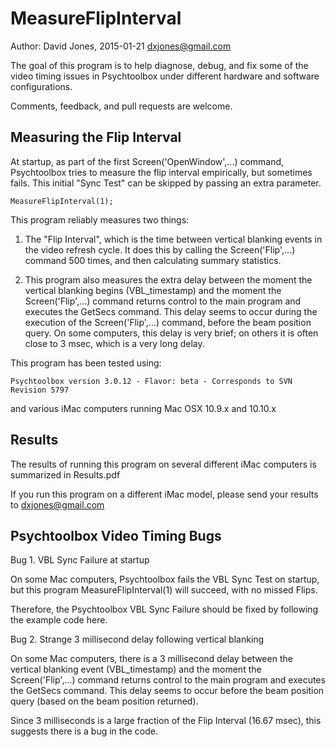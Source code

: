# MeasureFlipInterval

Author:  David Jones, 2015-01-21 dxjones@gmail.com

The goal of this program is to help diagnose, debug, and fix
some of the video timing issues in Psychtoolbox
under different hardware and software configurations.

Comments, feedback, and pull requests are welcome.

## Measuring the Flip Interval

At startup, as part of the first Screen('OpenWindow',...) command,
Psychtoolbox tries to measure the flip interval empirically, but sometimes fails.
This initial "Sync Test" can be skipped by passing an extra parameter.

	MeasureFlipInterval(1);
	

This program reliably measures two things:

1. The "Flip Interval", which is the time between vertical blanking events in the video refresh cycle.
It does this by calling the Screen('Flip',...) command 500 times, and then calculating summary statistics.

2. This program also measures the extra delay between the moment the vertical blanking begins (VBL_timestamp)
and the moment the Screen('Flip',...) command returns control to the main program
and executes the GetSecs command.
This delay seems to occur during the execution of the Screen('Flip',...) command, before the beam position query.
On some computers, this delay is very brief; on others it is often close to 3 msec, which is a very long delay.

This program has been tested using:

	Psychtoolbox version 3.0.12 - Flavor: beta - Corresponds to SVN Revision 5797

and various iMac computers running Mac OSX 10.9.x and 10.10.x

## Results

The results of running this program on several different iMac computers is summarized in Results.pdf

If you run this program on a different iMac model, please send your results to dxjones@gmail.com

## Psychtoolbox Video Timing Bugs

Bug 1. VBL Sync Failure at startup

On some Mac computers, Psychtoolbox fails the VBL Sync Test on startup,
but this program MeasureFlipInterval(1) will succeed, with no missed Flips.

Therefore, the Psychtoolbox VBL Sync Failure should be fixed by following the example code here.

Bug 2. Strange 3 millisecond delay following vertical blanking

On some Mac computers,
there is a 3 millisecond delay between the vertical blanking event (VBL_timestamp)
and the moment the Screen('Flip',...) command returns control to the main program and executes the GetSecs command.
This delay seems to occur before the beam position query (based on the beam position returned).

Since 3 milliseconds is a large fraction of the Flip Interval (16.67 msec), this suggests there is a bug in the code.
